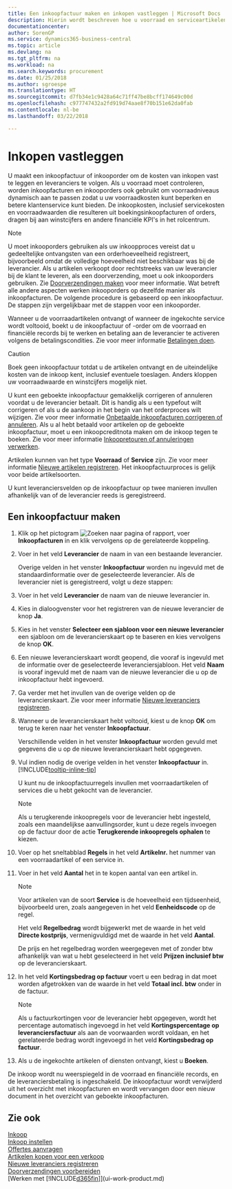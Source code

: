 ```yaml
---
title: Een inkoopfactuur maken en inkopen vastleggen | Microsoft Docs
description: Hierin wordt beschreven hoe u voorraad en serviceartikelen inkoopt door inkoopfacturen of inkooporders te maken en te boeken.
documentationcenter: 
author: SorenGP
ms.service: dynamics365-business-central
ms.topic: article
ms.devlang: na
ms.tgt_pltfrm: na
ms.workload: na
ms.search.keywords: procurement
ms.date: 01/25/2018
ms.author: sgroespe
ms.translationtype: HT
ms.sourcegitcommit: d7fb34e1c9428a64c71ff47be8bcff174649c00d
ms.openlocfilehash: c977747432a2fd919d74aae8f70b151e62da0fab
ms.contentlocale: nl-be
ms.lasthandoff: 03/22/2018

---
```

# <a name="record-purchases"></a>Inkopen vastleggen
U maakt een inkoopfactuur of inkooporder om de kosten van inkopen vast te leggen en leveranciers te volgen. Als u voorraad moet controleren, worden inkoopfacturen en inkooporders ook gebruikt om voorraadniveaus dynamisch aan te passen zodat u uw voorraadkosten kunt beperken en betere klantenservice kunt bieden. De inkoopkosten, inclusief servicekosten en voorraadwaarden die resulteren uit boekingsinkoopfacturen of orders, dragen bij aan winstcijfers en andere financiële KPI's in het rolcentrum.

> [!NOTE]  
>   U moet inkooporders gebruiken als uw inkoopproces vereist dat u gedeeltelijke ontvangsten van een orderhoeveelheid registreert, bijvoorbeeld omdat de volledige hoeveelheid niet beschikbaar was bij de leverancier. Als u artikelen verkoopt door rechtstreeks van uw leverancier bij de klant te leveren, als een doorverzending, moet u ook inkooporders gebruiken. Zie [Doorverzendingen maken](sales-how-drop-shipment.md) voor meer informatie. Wat betreft alle andere aspecten werken inkooporders op dezelfde manier als inkoopfacturen. De volgende procedure is gebaseerd op een inkoopfactuur. De stappen zijn vergelijkbaar met de stappen voor een inkooporder.

Wanneer u de voorraadartikelen ontvangt of wanneer de ingekochte service wordt voltooid, boekt u de inkoopfactuur of -order om de voorraad en financiële records bij te werken en betaling aan de leverancier te activeren volgens de betalingscondities. Zie voor meer informatie [Betalingen doen](payables-make-payments.md).

> [!CAUTION]  
>   Boek geen inkoopfactuur totdat u de artikelen ontvangt en de uiteindelijke kosten van de inkoop kent, inclusief eventuele toeslagen. Anders kloppen uw voorraadwaarde en winstcijfers mogelijk niet.

U kunt een geboekte inkoopfactuur gemakkelijk corrigeren of annuleren voordat u de leverancier betaalt. Dit is handig als u een typefout wilt corrigeren of als u de aankoop in het begin van het orderproces wilt wijzigen. Zie voor meer informatie [Onbetaalde inkoopfacturen corrigeren of annuleren](purchasing-how-correct-cancel-unpaid-purchase-invoices.md). Als u al hebt betaald voor artikelen op de geboekte inkoopfactuur, moet u een inkoopcreditnota maken om de inkoop tegen te boeken. Zie voor meer informatie [Inkoopretouren of annuleringen verwerken](purchasing-how-process-purchase-returns-cancellations.md).

Artikelen kunnen van het type **Voorraad** of **Service** zijn. Zie voor meer informatie [Nieuwe artikelen registreren](inventory-how-register-new-items.md). Het inkoopfactuurproces is gelijk voor beide artikelsoorten.

U kunt leveranciersvelden op de inkoopfactuur op twee manieren invullen afhankelijk van of de leverancier reeds is geregistreerd.

## <a name="to-create-a-purchase-invoice"></a>Een inkoopfactuur maken
1. Klik op het pictogram ![Zoeken naar pagina of rapport](media/ui-search/search_small.png "pictogram Zoeken naar pagina of rapport"), voer **Inkoopfacturen** in en klik vervolgens op de gerelateerde koppeling.  
2. Voer in het veld **Leverancier** de naam in van een bestaande leverancier.

    Overige velden in het venster **Inkoopfactuur** worden nu ingevuld met de standaardinformatie over de geselecteerde leverancier. Als de leverancier niet is geregistreerd, volgt u deze stappen:
3. Voer in het veld **Leverancier** de naam van de nieuwe leverancier in.
4. Kies in dialoogvenster voor het registreren van de nieuwe leverancier de knop **Ja**.
5. Kies in het venster **Selecteer een sjabloon voor een nieuwe leverancier** een sjabloon om de leverancierskaart op te baseren en kies vervolgens de knop **OK**.
6. Een nieuwe leverancierskaart wordt geopend, die vooraf is ingevuld met de informatie over de geselecteerde leveranciersjabloon. Het veld **Naam** is vooraf ingevuld met de naam van de nieuwe leverancier die u op de inkoopfactuur hebt ingevoerd.
7. Ga verder met het invullen van de overige velden op de leverancierskaart. Zie voor meer informatie [Nieuwe leveranciers registreren](purchasing-how-register-new-vendors.md).  
8. Wanneer u de leverancierskaart hebt voltooid, kiest u de knop **OK** om terug te keren naar het venster **Inkoopfactuur**.

    Verschillende velden in het venster **Inkoopfactuur** worden gevuld met gegevens die u op de nieuwe leverancierskaart hebt opgegeven.
9. Vul indien nodig de overige velden in het venster **Inkoopfactuur** in. [!INCLUDE[tooltip-inline-tip](includes/tooltip-inline-tip_md.md)]

    U kunt nu de inkoopfactuurregels invullen met voorraadartikelen of services die u hebt gekocht van de leverancier.

    > [!NOTE]  
    >   Als u terugkerende inkoopregels voor de leverancier hebt ingesteld, zoals een maandelijkse aanvullingsorder, kunt u deze regels invoegen op de factuur door de actie **Terugkerende inkoopregels ophalen** te kiezen.
10. Voer op het sneltabblad **Regels** in het veld **Artikelnr.** het nummer van een voorraadartikel of een service in.
11. Voer in het veld **Aantal** het in te kopen aantal van een artikel in.

    > [!NOTE]  
    >   Voor artikelen van de soort **Service** is de hoeveelheid een tijdseenheid, bijvoorbeeld uren, zoals aangegeven in het veld **Eenheidscode** op de regel.

    Het veld **Regelbedrag** wordt bijgewerkt met de waarde in het veld **Directe kostprijs**, vermenigvuldigd met de waarde in het veld **Aantal**.

    De prijs en het regelbedrag worden weergegeven met of zonder btw afhankelijk van wat u hebt geselecteerd in het veld **Prijzen inclusief btw** op de leverancierskaart.
12. In het veld **Kortingsbedrag op factuur** voert u een bedrag in dat moet worden afgetrokken van de waarde in het veld **Totaal incl. btw** onder in de factuur.

    > [!NOTE]  
    >   Als u factuurkortingen voor de leverancier hebt opgegeven, wordt het percentage automatisch ingevoegd in het veld **Kortingspercentage op leveranciersfactuur** als aan de voorwaarden wordt voldaan, en het gerelateerde bedrag wordt ingevoegd in het veld **Kortingsbedrag op factuur**.
13. Als u de ingekochte artikelen of diensten ontvangt, kiest u **Boeken**.

De inkoop wordt nu weerspiegeld in de voorraad en financiële records, en de leveranciersbetaling is ingeschakeld. De inkoopfactuur wordt verwijderd uit het overzicht met inkoopfacturen en wordt vervangen door een nieuw document in het overzicht van geboekte inkoopfacturen.

## <a name="see-also"></a>Zie ook
[Inkoop](purchasing-manage-purchasing.md)  
[Inkoop instellen](purchasing-setup-purchasing.md)  
[Offertes aanvragen](purchasing-how-request-quotes.md)  
[Artikelen kopen voor een verkoop](purchasing-how-purchase-products-sale.md)  
[Nieuwe leveranciers registreren](purchasing-how-register-new-vendors.md)  
[Doorverzendingen voorbereiden](sales-how-drop-shipment.md)  
[Werken met [!INCLUDE[d365fin](includes/d365fin_md.md)]](ui-work-product.md)

